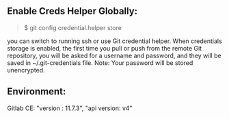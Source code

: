 ## Enable Creds Helper Globally:

> $ git config credential.helper store

you can switch to running ssh or use Git credential helper. When credentials storage is enabled, 
the first time you pull or push from the remote Git repository, you will be asked for a username and password, 
and they will be saved in ~/.git-credentials file.
Note: Your password will be stored unencrypted. 

## Environment: 

Gitlab CE: "version : 11.7.3", "api version: v4"
